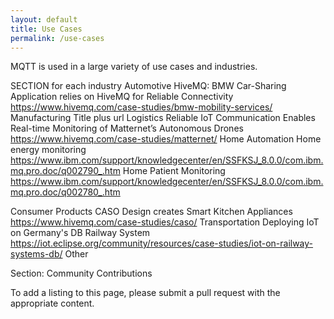 ```yaml
---
layout: default
title: Use Cases
permalink: /use-cases
---
```


MQTT is used in a large variety of use cases and industries. 

SECTION for each industry
Automotive
HiveMQ: BMW Car-Sharing Application relies on HiveMQ for Reliable Connectivity https://www.hivemq.com/case-studies/bmw-mobility-services/
Manufacturing
Title plus url
Logistics
 Reliable IoT Communication Enables Real-time Monitoring of Matternet’s Autonomous Drones https://www.hivemq.com/case-studies/matternet/
Home Automation
Home energy monitoring https://www.ibm.com/support/knowledgecenter/en/SSFKSJ_8.0.0/com.ibm.mq.pro.doc/q002790_.htm
Home Patient Monitoring https://www.ibm.com/support/knowledgecenter/en/SSFKSJ_8.0.0/com.ibm.mq.pro.doc/q002780_.htm


Consumer Products
CASO Design creates Smart Kitchen Appliances https://www.hivemq.com/case-studies/caso/
Transportation
Deploying IoT on Germany's DB Railway System https://iot.eclipse.org/community/resources/case-studies/iot-on-railway-systems-db/
Other


Section: Community Contributions

To add a listing to this page, please submit a pull request with the appropriate content.
